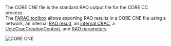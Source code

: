 The CORE CNE file is the standard RAO output file for the CORE CC process.  
The [FARAO toolbox](https://github.com/powsybl/powsybl-open-rao/tree/main/data/result-exporter/core-cne-exporter)
allows exporting RAO results in a CORE CNE file using a network, an internal [RAO result](/output-data/rao-result/rao-result-json.md),
an [internal CRAC](/input-data/crac/json.md), a [UcteCracCreationContext](/input-data/crac/creation-context.md#ucte),
and [RAO parameters](/parameters/parameters.md).

![CORE CNE](/assets/img/core-cne.png)